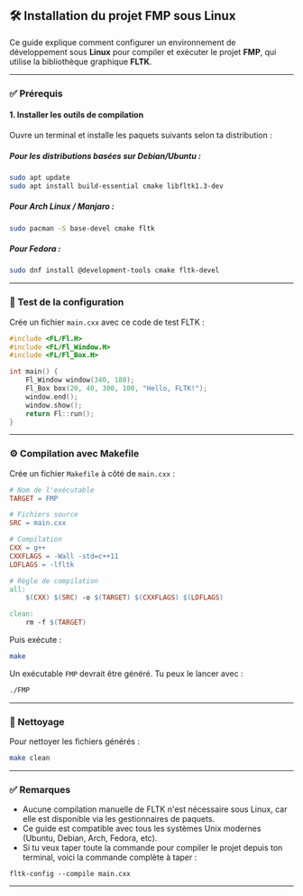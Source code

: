 ## 🛠️ Installation du projet FMP sous Linux

Ce guide explique comment configurer un environnement de développement sous **Linux** pour compiler et exécuter le projet **FMP**, qui utilise la bibliothèque graphique **FLTK**.

---

### ✅ Prérequis

#### 1. Installer les outils de compilation

Ouvre un terminal et installe les paquets suivants selon ta distribution :

##### Pour les distributions basées sur Debian/Ubuntu :

```bash
sudo apt update
sudo apt install build-essential cmake libfltk1.3-dev
```

##### Pour Arch Linux / Manjaro :

```bash
sudo pacman -S base-devel cmake fltk
```

##### Pour Fedora :

```bash
sudo dnf install @development-tools cmake fltk-devel
```

---

### 🧪 Test de la configuration

Crée un fichier `main.cxx` avec ce code de test FLTK :

```cpp
#include <FL/Fl.H>
#include <FL/Fl_Window.H>
#include <FL/Fl_Box.H>

int main() {
    Fl_Window window(340, 180);
    Fl_Box box(20, 40, 300, 100, "Hello, FLTK!");
    window.end();
    window.show();
    return Fl::run();
}
```

---

### ⚙️ Compilation avec Makefile

Crée un fichier `Makefile` à côté de `main.cxx` :

```makefile
# Nom de l'exécutable
TARGET = FMP

# Fichiers source
SRC = main.cxx

# Compilation
CXX = g++
CXXFLAGS = -Wall -std=c++11
LDFLAGS = -lfltk

# Règle de compilation
all:
	$(CXX) $(SRC) -o $(TARGET) $(CXXFLAGS) $(LDFLAGS)

clean:
	rm -f $(TARGET)
```

Puis exécute :

```bash
make
```

Un exécutable `FMP` devrait être généré. Tu peux le lancer avec :

```bash
./FMP
```

---

### 🧹 Nettoyage

Pour nettoyer les fichiers générés :

```bash
make clean
```

---

### ✅ Remarques

- Aucune compilation manuelle de FLTK n'est nécessaire sous Linux, car elle est disponible via les gestionnaires de paquets.
- Ce guide est compatible avec tous les systèmes Unix modernes (Ubuntu, Debian, Arch, Fedora, etc).
- Si tu veux taper toute la commande pour compiler le projet depuis ton terminal, voici la commande complète à taper :

```
fltk-config --compile main.cxx
```

---
